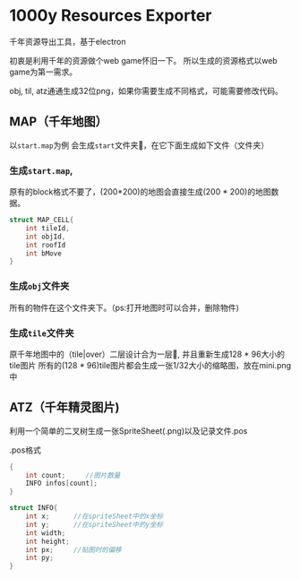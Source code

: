 # 1000y Resources Exporter

千年资源导出工具，基于electron

初衷是利用千年的资源做个web game怀旧一下。
所以生成的资源格式以web game为第一需求。

obj, til, atz通通生成32位png，如果你需要生成不同格式，可能需要修改代码。

## MAP（千年地图）

以`start.map`为例
会生成`start`文件夹，在它下面生成如下文件（文件夹）

### 生成`start.map`,
原有的block格式不要了，(200*200)的地图会直接生成(200 * 200)的地图数据。

````c
struct MAP_CELL{
    int tileId,
    int objId,
    int roofId
    int bMove
}
````

### 生成`obj`文件夹
所有的物件在这个文件夹下。（ps:打开地图时可以合并，删除物件)

### 生成`tile`文件夹
原千年地图中的（tile|over）二层设计合为一层, 并且重新生成128 * 96大小的tile图片
所有的(128 * 96)tile图片都会生成一张1/32大小的缩略图，放在mini.png中



## ATZ（千年精灵图片)

利用一个简单的二叉树生成一张SpriteSheet(.png)以及记录文件.pos

.pos格式

````c
{
    int count;     //图片数量
    INFO infos[count];
}

struct INFO{
    int x;      //在spriteSheet中的x坐标
    int y;      //在spriteSheet中的y坐标
    int width;  
    int height;
    int px;     //贴图时的偏移
    int py;
}
````
